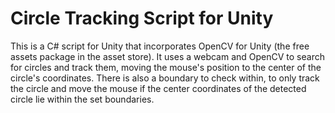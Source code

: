 # Circle Tracking Script for Unity
This is a C# script for Unity that incorporates OpenCV for Unity (the free assets package in the asset store). It uses a webcam and OpenCV to search for circles and track them, moving the mouse's position to the center of the circle's coordinates. There is also a boundary to check within, to only track the circle and move the mouse if the center coordinates of the detected circle lie within the set boundaries.
